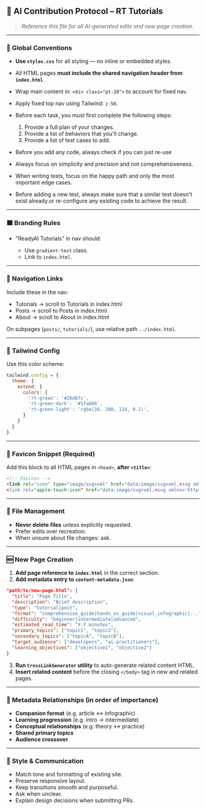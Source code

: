 ## 📘 AI Contribution Protocol – RT Tutorials
> *Reference this file for all AI-generated edits and new page creation.*
---

### 🧭 Global Conventions

* **Use `styles.css`** for all styling — no inline or embedded styles.
* All HTML pages **must include the shared navigation header from `index.html`**.
* Wrap main content in: `<div class="pt-20">` to account for fixed nav.
* Apply fixed top nav using Tailwind: `z-50`.
* Before each task, you must first complete the following steps:
  1. Provide a full plan of your changes.
  2. Provide a list of behaviors that you'll change.
  3. Provide a list of test cases to add.
* Before you add any code, always check if you can just re-use 

* Always focus on simplicity and precision and not comprehensiveness.
* When writing tests, focus on the happy path and only the most important edge cases.
* Before adding a new test, always make sure that a similar test doesn't exist already.or re-configure any existing code to achieve the result.
---

### 🟩 Branding Rules

* "ReadyAI Tutorials" in nav should:

  * Use `gradient-text` class.
  * Link to `index.html`.

---

### 🔗 Navigation Links

Include these in the nav:

* Tutorials → scroll to Tutorials in index.html
* Posts → scroll to Posts in index.html
* About → scroll to About in index.html

On subpages (`posts/`, `tutorials/`), use relative path `../index.html`.

---

### 🎨 Tailwind Config

Use this color scheme:

```js
tailwind.config = {
  theme: {
    extend: {
      colors: {
        'rt-green': '#26d07c',
        'rt-green-dark': '#1fa866',
        'rt-green-light': 'rgba(38, 208, 124, 0.1)',
      }
    }
  }
}
```

---

### 🧊 Favicon Snippet (Required)

Add this block to all HTML pages in `<head>`, **after `<title>`**:

```html
<!-- Favicon -->
<link rel="icon" type="image/svg+xml" href="data:image/svg+xml,<svg xmlns='http://www.w3.org/2000/svg' viewBox='0 0 32 32'><rect width='32' height='32' rx='6' fill='%23000'/><rect x='2' y='2' width='28' height='28' rx='4' fill='%2326d07c'/><text x='16' y='22' text-anchor='middle' font-family='system-ui,sans-serif' font-size='14' font-weight='bold' fill='%23000'>RT</text></svg>'>
<link rel="apple-touch-icon" href="data:image/svg+xml,<svg xmlns='http://www.w3.org/2000/svg' viewBox='0 0 180 180'><rect width='180' height='180' rx='30' fill='%23000'/><rect x='10' y='10' width='160' height='160' rx='20' fill='%2326d07c'/><text x='90' y='120' text-anchor='middle' font-family='system-ui,sans-serif' font-size='80' font-weight='bold' fill='%23000'>RT</text></svg>'>
```

---

### 🧱 File Management

* **Never delete files** unless explicitly requested.
* Prefer edits over recreation.
* When unsure about file changes: ask.

---

### 🆕 New Page Creation

1. **Add page reference to `index.html`** in the correct section.
2. **Add metadata entry to `content-metadata.json`**:

```json
"path/to/new-page.html": {
  "title": "Page Title",
  "description": "Brief description",
  "type": "tutorial|post",
  "format": "comprehensive_guide|hands_on_guide|visual_infographic|...",
  "difficulty": "beginner|intermediate|advanced",
  "estimated_read_time": "X-Y minutes",
  "primary_topics": ["topic1", "topic2"],
  "secondary_topics": ["topicA", "topicB"],
  "target_audience": ["developers", "ai-practitioners"],
  "learning_objectives": ["objective1", "objective2"]
}
```

3. **Run `CrossLinkGenerator` utility** to auto-generate related content HTML.
4. **Insert related content** before the closing `</body>` tag in new and related pages.

---

### 🔗 Metadata Relationships (in order of importance)

* **Companion format** (e.g. article ↔ infographic)
* **Learning progression** (e.g. intro → intermediate)
* **Conceptual relationships** (e.g. theory ↔ practice)
* **Shared primary topics**
* **Audience crossover**

---

### 💬 Style & Communication

* Match tone and formatting of existing site.
* Preserve responsive layout.
* Keep transitions smooth and purposeful.
* Ask when unclear.
* Explain design decisions when submitting PRs.